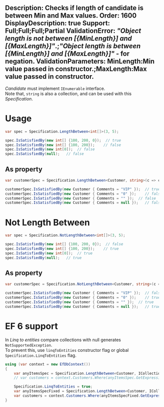 Description: Checks if length of candidate is between Min and Max values.
Order: 1600
DisplayDescription: true
Support: Full;Full;Full;Partial
ValidationError: <i>"Object length is not between [{MinLength}] and [{MaxLength}]"</i>.;<i>"Object length is between [{MinLength}] and [{MaxLength}]"</i> - for negation.
ValidationParameters: MinLength:Min value passed in constructor.;MaxLength:Max value passed in constructor.
---

*Candidate* must implement `IEnumerable` interface.  
Note that, `string` is also a collection, and can be used with this *Specification*.

# Usage

```csharp
var spec = Specification.LengthBetween<int[]>(3, 5);

spec.IsSatisfiedBy(new int[] {100, 200, 0});  // true
spec.IsSatisfiedBy(new int[] {100, 200});    // false
spec.IsSatisfiedBy(new int[0]);  // false
spec.IsSatisfiedBy(null);   // false
```

## As property

```csharp
var customerSpec = Specification.LengthBetween<Customer, string>(c => c.Comments, 3, 5);

customerSpec.IsSatisfiedBy(new Customer { Comments = "VIP" });  // true
customerSpec.IsSatisfiedBy(new Customer { Comments = "0" });    // false
customerSpec.IsSatisfiedBy(new Customer { Comments = "" });  // false
customerSpec.IsSatisfiedBy(new Customer { Comments = null });   // false
```

# Not Length Between

```csharp
var spec = Specification.NotLengthBetween<int[]>(3, 5);

spec.IsSatisfiedBy(new int[] {100, 200, 0});  // false
spec.IsSatisfiedBy(new int[] {100, 200});    // true
spec.IsSatisfiedBy(new int[0]);  // true
spec.IsSatisfiedBy(null);   // true
```

## As property

```csharp
var customerSpec = Specification.NotLengthBetween<Customer, string>(c => c.Comments, 3, 5);

customerSpec.IsSatisfiedBy(new Customer { Comments = "VIP" });  // false
customerSpec.IsSatisfiedBy(new Customer { Comments = "0" });    // true
customerSpec.IsSatisfiedBy(new Customer { Comments = "" });  // true
customerSpec.IsSatisfiedBy(new Customer { Comments = null });   // true
```

# EF 6 support

In *Linq to entities* compare collections with null generates `NotSupportedException`.  
To prevent this, use `linqToEntities` constructor flag or global `Specification.LinqToEntities` flag.

```csharp
using (var context = new EfDbContext())
{
    var anyItemsSpec = Specification.LengthBetween<Customer, ICollection<Item>>(c => c.Items, 1, 5);
    // var customers = context.Customers.Where(anyItemsSpec.GetExpression()).ToList();   // Exception!

    Specification.LinqToEntities = true;
    var anyItemsSpecFixed = Specification.LengthBetween<Customer, ICollection<Item>>(c => c.Items, 1, 5);
    var customers = context.Customers.Where(anyItemsSpecFixed.GetExpression()).ToList();   // Works!
}
```